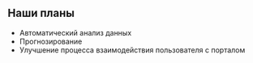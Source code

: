 ##  Наши планы

- Автоматический анализ данных
- Прогнозирование 
- Улучшение процесса взаимодействия пользователя с порталом
